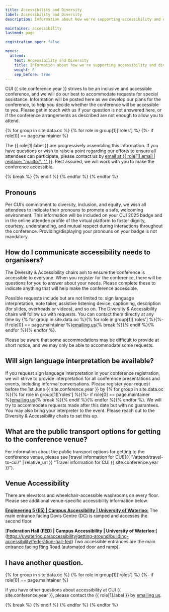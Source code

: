 ```yaml
---
title: Accessibility and Diversity
label: Accessibility and Diversity
description: Information about how we're supporting accessibility and diversity at CUI !!conference.year!!.

maintainer: accessibility 
lastmod: page

registration_open: false

menus:
  attend:
    text: Accessibility and Diversity
    title: Information about how we're supporting accessibility and diversity at CUI
    weight: 6
    sep_before: true
---
```


CUI {{ site.conference.year }} strives to be an inclusive and accessible conference, and we will do our best to accommodate requests for special assistance. Information will be posted here as we develop our plans for the conference, to help you decide whether the conference will be accessible to you. Please get in touch with us if your question is not answered here, or if the conference arrangements as described are not enough to allow you to attend.

{% for group in site.data.oc %}
	{% for role in group[1]['roles'] %}
		{%- if role[0] == page.maintainer %}
<p>The {{ role[1].label }} are progressively assembling this information. If you have questions or wish to raise a point regarding our efforts to ensure all attendees can participate, please contact us by <a href="{{ role[1].email }}" title="Email address for the CUI {{ site.conference.year }} {{ role[1].label }}">email at {{ role[1].email | replace: "mailto:", "" }}</a>. Rest assured, we will work with you to make the conference accessible.</p>
		{% break %}
		{% endif %}
	{% endfor %}
{% endfor %}

## Pronouns
Per CUI’s commitment to diversity, inclusion, and equity, we wish all attendees to indicate their pronouns to promote a safe, welcoming environment. This information will be included on your CUI 2025 badge and in the online attendee profile of the virtual platform to foster dignity, courtesy, understanding, and mutual respect during interactions throughout the conference. Providing/displaying your pronouns on your badge is not mandatory.

## How do I communicate accessibility needs to organisers?
The Diversity & Accessibility chairs aim to ensure the conference is accessible to everyone. When you register for the conference, there will be questions for you to answer about your needs. Please complete these to indicate anything that will help make the conference accessible.

Possible requests include but are not limited to: sign language interpretation, note taker, assistive listening device, captioning, description (for slides, overheads or videos), and so on. The Diversity & Accessibility chairs will follow up with requests. You can contact them directly at any time by {% for group in site.data.oc %}{% for role in group[1]['roles'] %}{%- if role[0] == page.maintainer %}<a href="{{ role[1].email }}" title="Email address for the CUI {{ site.conference.year }} {{ role[1].label }}">emailing us</a>{% break %}{% endif %}{% endfor %}{% endfor %}.

Please be aware that some accommodations may be difficult to provide at short notice, and we may only be able to accommodate some requests.

## Will sign language interpretation be available?
If you request sign language interpretation in your conference registration, we will strive to provide interpretation for all conference presentations and events, including informal conversations. Please register your request before the 1st June {{ site.conference.year }} by {% for group in site.data.oc %}{% for role in group[1]['roles'] %}{%- if role[0] == page.maintainer %}<a href="{{ role[1].email }}" title="Email address for the CUI {{ site.conference.year }} {{ role[1].label }}">emailing us</a>{% break %}{% endif %}{% endfor %}{% endfor %}. We will try to accommodate requests made after this date but with no guarantees. You may also bring your interpreter to the event. Please reach out to the Diversity & Accessibility chairs to set this up. 

## What are the public transport options for getting to the conference venue?
For information about the public transport options for getting to the conference venue, please see [travel information for CUI]({{ "/attend/travel-to-cui/" | relative_url }} "Travel information for CUI {{ site.conference.year }}").

## Venue Accessibility
There are elevators and wheelchair-accessible washrooms on every floor. Please see additional venue-specific accessibility information below.

[**Engineering 5 (E5) | Campus Accessibility | University of Waterloo:**](https://uwaterloo.ca/accessibility/getting-around/building-accessibility/engineering-5-e5)
The main entrance facing Davis Centre (DC) is ramped and accesses the second floor.

[**Federation Hall (FED) | Campus Accessibility | University of Waterloo:**] (https://uwaterloo.ca/accessibility/getting-around/building-accessibility/federation-hall-fed)
Two accessible entrances are the main entrance facing Ring Road (automated door and ramp).

## I have another question.

{% for group in site.data.oc %}
	{% for role in group[1]['roles'] %}
		{%- if role[0] == page.maintainer %}
<p>If you have other questions about accessibility at CUI {{ site.conference.year }}, please contact the {{ role[1].label }} by <a href="{{ role[1].email }}" title="Email address for the CUI {{ site.conference.year }} {{ role[1].label }}">emailing us</a>.</p>
		{% break %}
		{% endif %}
	{% endfor %}
{% endfor %}
